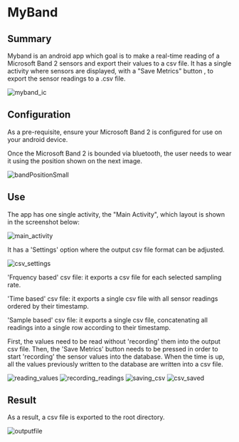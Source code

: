 # MyBand

## Summary
Myband is an android app which goal is to make a real-time reading of a Microsoft Band 2 sensors and export their values to a csv file.  It has a single activity where sensors are displayed, with a "Save Metrics" button , to export the sensor readings to a .csv file. 

![myband_ic](https://user-images.githubusercontent.com/61889565/93129198-7c04e400-f685-11ea-9746-a1705fffe588.png)



## Configuration
As a pre-requisite, ensure your Microsoft Band 2 is configured for use on your android device.

Once the Microsoft Band 2 is bounded via bluetooth, the user needs to wear it using the position shown on the next image.

![bandPositionSmall](https://user-images.githubusercontent.com/61889565/92423971-d955de00-f137-11ea-970f-2356c3f950de.jpg)

## Use
The app has one single activity,  the "Main Activity", which layout is shown in the screenshot below:

![main_activity](https://user-images.githubusercontent.com/61889565/93125141-8d4af200-f67f-11ea-8ce6-c2721ba8a0f3.png)

It has a 'Settings' option where the output csv file format can be adjusted. 

![csv_settings](https://user-images.githubusercontent.com/61889565/93125139-8cb25b80-f67f-11ea-8985-fc1320ed2761.png)

'Frquency based' csv file: it exports a csv file for each selected sampling rate. 

'Time based' csv file: it exports a single csv file with all sensor readings ordered by their timestamp.

'Sample based' csv file: it exports  a single csv file, concatenating all readings into a single row according to their timestamp.

First, the values need to be read without 'recording' them into the output csv file. Then, the  'Save Metrics' button needs to be pressed in order to start 'recording' the sensor values into the database. When the time is up, all the values previously written to the database are written into a csv file.

![reading_values](https://user-images.githubusercontent.com/61889565/93125132-8b812e80-f67f-11ea-8f96-4c90d293885c.png)
![recording_readings](https://user-images.githubusercontent.com/61889565/93125133-8c19c500-f67f-11ea-9dc7-b7dc9d9885d5.png)
![saving_csv](https://user-images.githubusercontent.com/61889565/93125134-8c19c500-f67f-11ea-8715-a98eb6c96b7a.png)
![csv_saved](https://user-images.githubusercontent.com/61889565/93125136-8cb25b80-f67f-11ea-8712-b025c10d463b.png)

## Result

As a result, a csv file is exported to the root directory.

![outputfile](https://user-images.githubusercontent.com/61889565/93125127-8a500180-f67f-11ea-8448-99a838ff0ccc.JPG)
